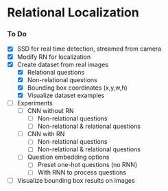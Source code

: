 # Relational Localization


### To Do
- [x] SSD for real time detection, streamed from camera  
- [x] Modify RN for localization
- [x] Create dataset from real images
  - [x] Relational questions
  - [x] Non-relational questions
  - [x] Bounding box coordinates (x,y,w,h)
  - [x] Visualize dataset examples
- [ ] Experiments
  - [ ] CNN without RN
    - [ ] Non-relational questions
    - [ ] Non-relational & relational questions
  - [ ] CNN with RN
    - [ ] Non-relational questions
    - [ ] Non-relational & relational questions
  - [ ] Question embedding options
    - [ ] Preset one-hot questions (no RNN)
    - [ ] With RNN to process questions
- [ ] Visualize bounding box results on images
